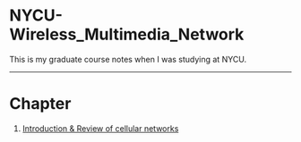 NYCU-Wireless_Multimedia_Network
===

This is my graduate course notes when I was studying at NYCU.

---

# Chapter
1. [Introduction & Review of cellular networks](./Chapter/Introduction%20&%20Review%20of%20cellular%20networks.md)
